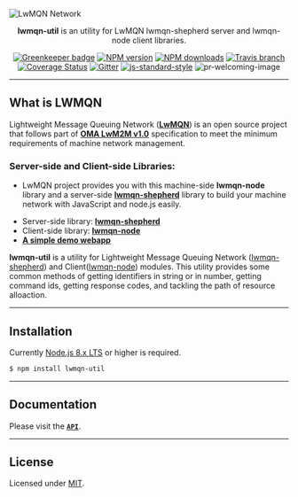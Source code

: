 ![LwMQN Network](https://raw.githubusercontent.com/lwmqn/documents/master/media/lwmqn_net.png)

<div align="center">

**lwmqn-util** is an utility for LwMQN lwmqn-shepherd server and lwmqn-node client libraries.
  
[![Greenkeeper badge](https://badges.greenkeeper.io/lwmqn/lwmqn-util.svg?style=flat-square)](https://greenkeeper.io/)
[![NPM version](https://img.shields.io/npm/v/lwmqn-util.svg?style=flat-square)](https://www.npmjs.com/package/lwmqn-util)
[![NPM downloads](https://img.shields.io/npm/dm/lwmqn-util.svg?style=flat-square)](https://www.npmjs.com/package/lwmqn-util)
[![Travis branch](https://img.shields.io/travis/lwmqn/lwmqn-util/master.svg?maxAge=2592000&style=flat-square)](https://travis-ci.org/lwmqn/lwmqn-util)
[![Coverage Status](https://coveralls.io/repos/github/lwmqn/lwmqn-util/badge.svg?branch=master&style=flat-square)](https://coveralls.io/github/lwmqn/lwmqn-util?branch=master)
[![Gitter](https://img.shields.io/gitter/room/lwmqn/Lobby.svg?style=flat-square)](https://gitter.im/lwmqn/Lobby) 
[![js-standard-style](https://img.shields.io/badge/code%20style-standard-brightgreen.svg?style=flat-square)](http://standardjs.com/)
![pr-welcoming-image](https://img.shields.io/badge/PRs-welcome-brightgreen.svg?style=flat-square)

</div>

-------

## What is LWMQN

Lightweight Message Queuing Network ([**LwMQN**](http://lwmqn.github.io)) is an open source project that follows part of [**OMA LwM2M v1.0**](http://technical.openmobilealliance.org/Technical/technical-information/release-program/current-releases/oma-lightweightm2m-v1-0) specification to meet the minimum requirements of machine network management.  

### Server-side and Client-side Libraries:
   - LwMQN project provides you with this machine-side **lwmqn-node** library and a server-side [**lwmqn-shepherd**](https://github.com/lwmqn/lwmqn-shepherd) library to build your machine network with JavaScript and node.js easily. 

* Server-side library: [**lwmqn-shepherd**](https://github.com/lwmqn/lwmqn-shepherd)
* Client-side library: [**lwmqn-node**](https://github.com/lwmqn/lwmqn-node)
* [**A simple demo webapp**](https://github.com/lwmqn/lwmqn-demo)

**lwmqn-util** is a utility for Lightweight Message Queuing Network ([lwmqn-shepherd](https://github.com/lwmqn/lwmqn-shepherd)) and Client([lwmqn-node](https://github.com/lwmqn/lwmqn-node))  modules. This utility provides some common methods of getting identifiers in string or in number, getting command ids, getting response codes, and tackling the path of resource alloaction.

-------

## Installation

Currently [Node.js 8.x LTS](https://nodejs.org/en/about/releases/) or higher is required.

```bash
$ npm install lwmqn-util
```

-------

## Documentation

Please visit the <a href="https://github.com/lwmqn/lwmqn-util/blob/master/docs/API.md"><code><b>API</b></code></a>.

-------

## License

Licensed under [MIT](https://github.com/lwmqn/lwmqn-util/blob/master/LICENSE).
